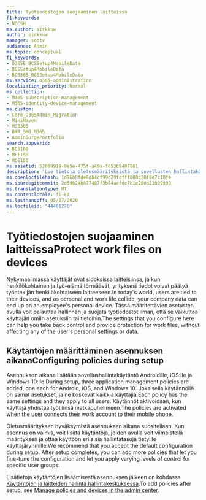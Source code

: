 ```yaml
---
title: Työtiedostojen suojaaminen laitteissa
f1.keywords:
- NOCSH
ms.author: sirkkuw
author: sirkkuw
manager: scotv
audience: Admin
ms.topic: conceptual
f1_keywords:
- O365E_BCSSetup4MobileData
- BCSSetup4MobileData
- BCS365_BCSSetup4MobileData
ms.service: o365-administration
localization_priority: Normal
ms.collection:
- M365-subscription-management
- M365-identity-device-management
ms.custom:
- Core_O365Admin_Migration
- MiniMaven
- MSB365
- OKR_SMB_M365
- AdminSurgePortfolio
search.appverid:
- BCS160
- MET150
- MOE150
ms.assetid: 52089919-9a5e-475f-a49a-f65369487861
description: 'Lue tietoja oletusmäärityksistä ja sovellusten hallintakäytäntöjen lisäämisestä yrityksen tietojen suojaamiseksi käyttäjien henkilökohtaisissa mobiililaitteissa. '
ms.openlocfilehash: 1d76b8fde6db4cf99d29fcfff000c20f0e7c18fe
ms.sourcegitcommit: 2d59b24b877487f3b84aefdc7b1e200a21009999
ms.translationtype: MT
ms.contentlocale: fi-FI
ms.lasthandoff: 05/27/2020
ms.locfileid: "44401278"
---
```

# <a name="protect-work-files-on-devices"></a><span data-ttu-id="8e7cf-103">Työtiedostojen suojaaminen laitteissa</span><span class="sxs-lookup"><span data-stu-id="8e7cf-103">Protect work files on devices</span></span>

<span data-ttu-id="8e7cf-104">Nykymaailmassa käyttäjät ovat sidoksissa laitteisiinsa, ja kun henkilökohtainen ja työ-elämä törmäävät, yrityksesi tiedot voivat päätyä työntekijän henkilökohtaiseen laitteeseen.</span><span class="sxs-lookup"><span data-stu-id="8e7cf-104">In today's world, users are tied to their devices, and as personal and work life collide, your company data can end up on an employee's personal device.</span></span> <span data-ttu-id="8e7cf-105">Tässä määritettävien asetusten avulla voit palauttaa hallinnan ja suojata työtiedostot ilman, että se vaikuttaa käyttäjän omiin asetuksiin tai tietoihin.</span><span class="sxs-lookup"><span data-stu-id="8e7cf-105">The settings that you configure here can help you take back control and provide protection for work files, without affecting any of the user's personal settings or data.</span></span>
  
## <a name="configuring-policies-during-setup"></a><span data-ttu-id="8e7cf-106">Käytäntöjen määrittäminen asennuksen aikana</span><span class="sxs-lookup"><span data-stu-id="8e7cf-106">Configuring policies during setup</span></span>

<span data-ttu-id="8e7cf-107">Asennuksen aikana lisätään sovellushallintakäytäntö Androidille, iOS:lle ja Windows 10:lle.</span><span class="sxs-lookup"><span data-stu-id="8e7cf-107">During setup, three application management policies are added, one each for Android, iOS, and Windows 10.</span></span> <span data-ttu-id="8e7cf-108">Jokaisella käytännöllä on samat asetukset, ja ne koskevat kaikkia käyttäjiä.</span><span class="sxs-lookup"><span data-stu-id="8e7cf-108">Each policy has the same settings and they apply to all users.</span></span> <span data-ttu-id="8e7cf-109">Käytännöt aktivoidaan, kun käyttäjä yhdistää työtilinsä matkapuhelimeen.</span><span class="sxs-lookup"><span data-stu-id="8e7cf-109">The policies are activated when the user connects their work account to their mobile phone.</span></span>
  
<span data-ttu-id="8e7cf-p103">Oletusmäärityksen hyväksymistä asennuksen aikana suositellaan. Kun asennus on valmis, voit lisätä käytäntöjä, joiden avulla voit viimeistellä määrityksen ja ottaa käyttöön erilaisia hallintatasoja tietyille käyttäjäryhmille.</span><span class="sxs-lookup"><span data-stu-id="8e7cf-p103">We recommend that you accept the default configuration during setup. After setup completes, you can add more policies that let you fine-tune the configuration and let you apply varying levels of control for specific user groups.</span></span>
  
<span data-ttu-id="8e7cf-112">Lisätietoja käytäntöjen lisäämisestä asennuksen jälkeen on kohdassa [Käytäntöjen ja laitteiden hallinta hallintakeskuksessa](manage.md).</span><span class="sxs-lookup"><span data-stu-id="8e7cf-112">To add policies after setup, see [Manage policies and devices in the admin center](manage.md).</span></span>
